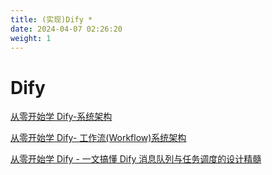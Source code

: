 ```yaml
---
title: (实现)Dify * 
date: 2024-04-07 02:26:20
weight: 1
---
```



# Dify

[从零开始学 Dify-系统架构](https://mp.weixin.qq.com/s/3HoxYXEXdgSEScBD7nFSoQ)

[从零开始学 Dify- 工作流(Workflow)系统架构](https://mp.weixin.qq.com/s/U5VnlhtmZHF9DPkHV_uILQ)

[从零开始学 Dify - 一文搞懂 Dify 消息队列与任务调度的设计精髓](https://mp.weixin.qq.com/s/GtllLONmzPzprKgQxTyVug)